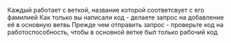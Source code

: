 Каждый работает с веткой, название которой соответсвует с его фамилией
Как только вы написали код - делаете запрос на добавление её в основную ветвь
Прежде чем отправить запрос - проверьте код на работоспособность, чтобы в основной ветке был только рабочий код